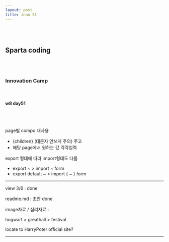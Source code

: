 ```yaml
---
layout: post
title: inno 51
---
```


<br><br>

## Sparta coding

<br><br>

### Innovation Camp

<br>

#### w8 day51

<br><br>

page별 compo 재사용

- {children} (대문자 안쓰게 주의) 주고
- 해당 page에서 원하는 값 각각입력

export 형태에 따라 import형태도 다름

- export ~ > import ~ form
- export default ~ > import { ~ } form

---

view 3/6 : done

readme.md : 초안 done

image자료 / 심리자료 :

hogwart > greathall > festival

locate to HarryPoter official site?

---
